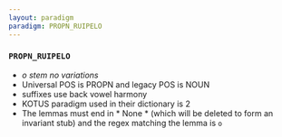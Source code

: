 ```yaml
---
layout: paradigm
paradigm: PROPN_RUIPELO
---
```

### ` PROPN_RUIPELO `

* _o stem no variations_
* Universal POS is PROPN and legacy POS is NOUN
* suffixes use back vowel harmony
* KOTUS paradigm used in their dictionary is 2
* The lemmas must end in * None * (which will be deleted to form an invariant stub) and the regex matching the lemma is ` o `

